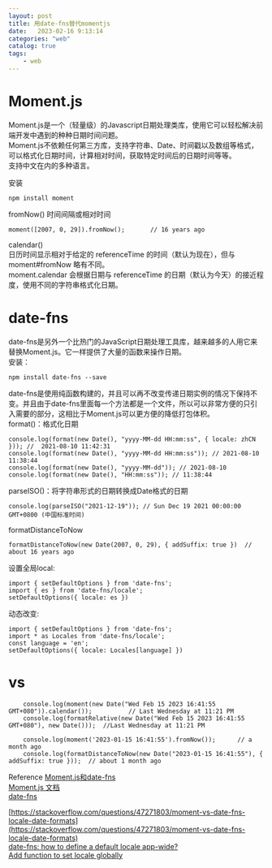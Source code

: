 ```yaml
---
layout: post
title: 用date-fns替代momentjs
date:   2023-02-16 9:13:14
categories: "web"
catalog: true
tags: 
    - web
---
```


# Moment.js
Moment.js是一个（轻量级）的Javascript日期处理类库，使用它可以轻松解决前端开发中遇到的种种日期时间问题。  
Moment.js不依赖任何第三方库，支持字符串、Date、时间戳以及数组等格式，可以格式化日期时间，计算相对时间，获取特定时间后的日期时间等等。  
支持中文在内的多种语言。  

安装  

    npm install moment

fromNow() 时间间隔或相对时间  

    moment([2007, 0, 29]).fromNow();       // 16 years ago

calendar()  
日历时间显示相对于给定的 referenceTime 的时间（默认为现在），但与 moment#fromNow 略有不同。  
moment.calendar 会根据日期与 referenceTime 的日期（默认为今天）的接近程度，使用不同的字符串格式化日期。  


# date-fns
date-fns是另外一个比热门的JavaScript日期处理工具库，越来越多的人用它来替换Moment.js。它一样提供了大量的函数来操作日期。  
安装：  

    npm install date-fns --save

date-fns是使用纯函数构建的，并且可以再不改变传递日期实例的情况下保持不变。并且由于date-fns里面每一个方法都是一个文件，所以可以非常方便的只引入需要的部分，这相比于Moment.js可以更方便的降低打包体积。  
format()：格式化日期  

    console.log(format(new Date(), "yyyy-MM-dd HH:mm:ss", { locale: zhCN })); //  2021-08-10 11:42:31
    console.log(format(new Date(), "yyyy-MM-dd HH:mm:ss")); // 2021-08-10 11:38:44
    console.log(format(new Date(), "yyyy-MM-dd")); // 2021-08-10
    console.log(format(new Date(), "HH:mm:ss")); // 11:38:44


parseISO()：将字符串形式的日期转换成Date格式的日期  

    console.log(parseISO("2021-12-19")); // Sun Dec 19 2021 00:00:00 GMT+0800 (中国标准时间)

formatDistanceToNow   

    formatDistanceToNow(new Date(2007, 0, 29), { addSuffix: true })  // about 16 years ago

设置全局local:  

    import { setDefaultOptions } from 'date-fns';
    import { es } from 'date-fns/locale';
    setDefaultOptions({ locale: es })

动态改变:  

    import { setDefaultOptions } from 'date-fns';
    import * as Locales from 'date-fns/locale';
    const language = 'en';
    setDefaultOptions({ locale: Locales[language] })

# vs

        console.log(moment(new Date("Wed Feb 15 2023 16:41:55 GMT+080")).calendar());          // Last Wednesday at 11:21 PM
        console.log(formatRelative(new Date("Wed Feb 15 2023 16:41:55 GMT+080"), new Date()));  //Last Wednesday at 11:21 PM

        console.log(moment('2023-01-15 16:41:55').fromNow());      // a month ago
        console.log(formatDistanceToNow(new Date("2023-01-15 16:41:55"), { addSuffix: true }));  // about 1 month ago

Reference
[Moment.js和date-fns](https://blog.csdn.net/duola8789/article/details/90045485)  
[Moment.js 文档](http://momentjs.cn/docs/)  
[date-fns](https://date-fns.org/docs/Getting-Started)  

[https://stackoverflow.com/questions/47271803/moment-vs-date-fns-locale-date-formats](https://stackoverflow.com/questions/47271803/moment-vs-date-fns-locale-date-formats)    
[date-fns: how to define a default locale app-wide?](https://stackoverflow.com/questions/68002600/date-fns-how-to-define-a-default-locale-app-wide)  
[Add function to set locale globally](https://github.com/date-fns/date-fns/issues/816)